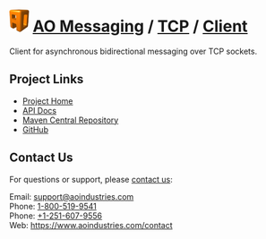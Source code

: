 # [<img src="ao-logo.png" alt="AO Logo" width="35" height="40">](https://www.aoindustries.com/) [AO Messaging](https://www.aoindustries.com/ao-messaging/) / [TCP](https://www.aoindustries.com/ao-messaging/tcp/) / [Client](https://www.aoindustries.com/ao-messaging/tcp/client/)
Client for asynchronous bidirectional messaging over TCP sockets.

## Project Links
* [Project Home](https://www.aoindustries.com/ao-messaging/tcp/client/)
* [API Docs](https://www.aoindustries.com/ao-messaging/tcp/client/apidocs/)
* [Maven Central Repository](http://search.maven.org/#search|gav|1|g:%22com.aoindustries%22%20AND%20a:%22ao-messaging-tcp-client%22)
* [GitHub](https://github.com/aoindustries/ao-messaging-tcp-client)

## Contact Us
For questions or support, please [contact us](https://www.aoindustries.com/contact):

Email: [support@aoindustries.com](mailto:support@aoindustries.com)  
Phone: [1-800-519-9541](tel:1-800-519-9541)  
Phone: [+1-251-607-9556](tel:+1-251-607-9556)  
Web: https://www.aoindustries.com/contact
